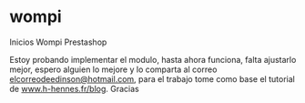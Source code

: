 # wompi
Inicios Wompi Prestashop

Estoy probando implementar el modulo, hasta ahora funciona, falta ajustarlo mejor, espero alguien lo mejore y lo comparta al correo elcorreodeedinson@hotmail.com, para el trabajo tome como base el tutorial de www.h-hennes.fr/blog.  Gracias
